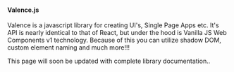 #### Valence.js

Valence is a javascript library for creating UI's, Single Page Apps etc. It's
API is nearly identical to that of React, but under the hood is Vanilla JS
Web Components v1 technology. Because of this you can utilize shadow DOM,
custom element naming and much more!!!

This page will soon be updated with complete library documentation..

